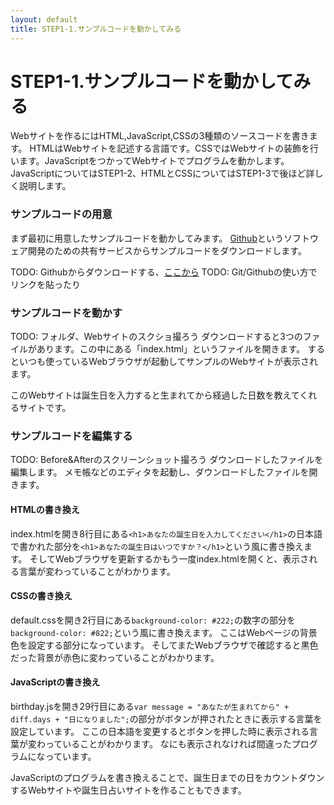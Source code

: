 ```yaml
---
layout: default
title: STEP1-1.サンプルコードを動かしてみる
---
```

# STEP1-1.サンプルコードを動かしてみる

Webサイトを作るにはHTML,JavaScript,CSSの3種類のソースコードを書きます。
HTMLはWebサイトを記述する言語です。CSSではWebサイトの装飾を行います。JavaScriptをつかってWebサイトでプログラムを動かします。
JavaScriptについてはSTEP1-2、HTMLとCSSについてはSTEP1-3で後ほど詳しく説明します。

### サンプルコードの用意
まず最初に用意したサンプルコードを動かしてみます。
[Github](https://github.com/)というソフトウェア開発のための共有サービスからサンプルコードをダウンロードします。

TODO: Githubからダウンロードする、[ここから](https://github.com/farundorL/step1sample)
TODO: Git/Githubの使い方でリンクを貼ったり

### サンプルコードを動かす
TODO: フォルダ、Webサイトのスクショ撮ろう
ダウンロードすると3つのファイルがあります。この中にある「index.html」というファイルを開きます。
するといつも使っているWebブラウザが起動してサンプルのWebサイトが表示されます。

このWebサイトは誕生日を入力すると生まれてから経過した日数を教えてくれるサイトです。

### サンプルコードを編集する
TODO: Before&Afterのスクリーンショット撮ろう
ダウンロードしたファイルを編集します。
メモ帳などのエディタを起動し、ダウンロードしたファイルを開きます。

#### HTMLの書き換え
index.htmlを開き8行目にある```<h1>あなたの誕生日を入力してください</h1>```の日本語で書かれた部分を```<h1>あなたの誕生日はいつですか？</h1>```という風に書き換えます。
そしてWebブラウザを更新するかもう一度index.htmlを開くと、表示される言葉が変わっていることがわかります。

#### CSSの書き換え
default.cssを開き2行目にある```background-color: #222;```の数字の部分を```background-color: #822;```という風に書き換えます。
ここはWebページの背景色を設定する部分になっています。
そしてまたWebブラウザで確認すると黒色だった背景が赤色に変わっていることがわかります。

#### JavaScriptの書き換え
birthday.jsを開き29行目にある```var message = "あなたが生まれてから" + diff.days + "日になりました";```の部分がボタンが押されたときに表示する言葉を設定しています。
ここの日本語を変更するとボタンを押した時に表示される言葉が変わっていることがわかります。
なにも表示されなければ間違ったプログラムになっています。

JavaScriptのプログラムを書き換えることで、誕生日までの日をカウントダウンするWebサイトや誕生日占いサイトを作ることもできます。
